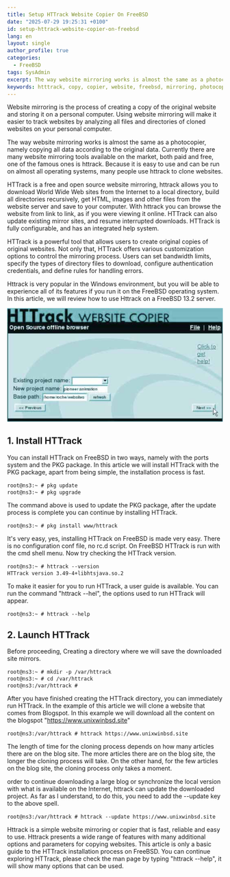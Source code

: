```yaml
---
title: Setup HTTrack Website Copier On FreeBSD
date: "2025-07-29 19:25:31 +0100"
id: setup-httrack-website-copier-on-freebsd
lang: en
layout: single
author_profile: true
categories:
  - FreeBSD
tags: SysAdmin
excerpt: The way website mirroring works is almost the same as a photocopier, namely copying all data according to the original data. Currently there are many website mirroring tools available on the market, both paid and free, one of the famous ones is httrack
keywords: htttrack, copy, copier, website, freebsd, mirroring, photocopier
---
```


Website mirroring is the process of creating a copy of the original website and storing it on a personal computer. Using website mirroring will make it easier to track websites by analyzing all files and directories of cloned websites on your personal computer.

The way website mirroring works is almost the same as a photocopier, namely copying all data according to the original data. Currently there are many website mirroring tools available on the market, both paid and free, one of the famous ones is httrack. Because it is easy to use and can be run on almost all operating systems, many people use httrack to clone websites.

HTTrack is a free and open source website mirroring, httrack allows you to download World Wide Web sites from the Internet to a local directory, build all directories recursively, get HTML, images and other files from the website server and save to your computer. With httrack you can browse the website from link to link, as if you were viewing it online. HTTrack can also update existing mirror sites, and resume interrupted downloads. HTTrack is fully configurable, and has an integrated help system.

HTTrack is a powerful tool that allows users to create original copies of original websites. Not only that, HTTrack offers various customization options to control the mirroring process. Users can set bandwidth limits, specify the types of directory files to download, configure authentication credentials, and define rules for handling errors.

Httrack is very popular in the Windows environment, but you will be able to experience all of its features if you run it on the FreeBSD operating system. In this article, we will review how to use Httrack on a FreeBSD 13.2 server.

![FreeBSD HTTRACK website copier](https://raw.githubusercontent.com/unixwinbsd/unixshellbsd.github.io/refs/heads/master/Image/FreeBSD%20HTTRACK%20website%20copier.jpg)



## 1. Install HTTrack

You can install HTTrack on FreeBSD in two ways, namely with the ports system and the PKG package. In this article we will install HTTrack with the PKG package, apart from being simple, the installation process is fast.
```
root@ns3:~ # pkg update
root@ns3:~ # pkg upgrade
```
The command above is used to update the PKG package, after the update process is complete you can continue by installing HTTrack.
```
root@ns3:~ # pkg install www/httrack
```
It's very easy, yes, installing HTTrack on FreeBSD is made very easy. There is no configuration conf file, no rc.d script. On FreeBSD HTTrack is run with the cmd shell menu. Now try checking the HTTrack version.
```
root@ns3:~ # httrack --version
HTTrack version 3.49-4+libhtsjava.so.2
```
To make it easier for you to run HTTrack, a user guide is available. You can run the command "httrack --hel", the options used to run HTTrack will appear.
```
root@ns3:~ # httrack --help
```


## 2. Launch HTTrack

Before proceeding, Creating a directory where we will save the downloaded site mirrors.
```
root@ns3:~ # mkdir -p /var/httrack
root@ns3:~ # cd /var/httrack
root@ns3:/var/httrack #
```
After you have finished creating the HTTrack directory, you can immediately run HTTrack. In the example of this article we will clone a website that comes from Blogspot. In this example we will download all the content on the blogspot "https://www.unixwinbsd.site"
```
root@ns3:/var/httrack # httrack https://www.unixwinbsd.site
```
The length of time for the cloning process depends on how many articles there are on the blog site. The more articles there are on the blog site, the longer the cloning process will take. On the other hand, for the few articles on the blog site, the cloning process only takes a moment.

order to continue downloading a large blog or synchronize the local version with what is available on the Internet, httrack can update the downloaded project. As far as I understand, to do this, you need to add the --update key to the above spell.
```
root@ns3:/var/httrack # httrack --update https://www.unixwinbsd.site
```

Httrack is a simple website mirroring or copier that is fast, reliable and easy to use. Httrack presents a wide range of features with many additional options and parameters for copying websites. This article is only a basic guide to the HTTrack installation process on FreeBSD. You can continue exploring HTTrack, please check the man page by typing "httrack --help", it will show many options that can be used.